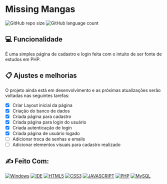 # Missing Mangas

![GitHub repo size](https://img.shields.io/github/repo-size/ph-veloso/siteDeCadastroELogin?style=for-the-badge)
![GitHub language count](https://img.shields.io/github/languages/count/ph-veloso/siteDeCadastroELogin?style=for-the-badge)

## 💻 Funcionalidade

É uma simples página de cadastro e login feita com o intuito de ser fonte de estudos em PHP.


## 📋 Ajustes e melhorias

O projeto ainda está em desenvolvimento e as próximas atualizações serão voltadas nas seguintes tarefas:

- [x] Criar Layout inicial da página
- [x] Criação do banco de dados
- [x] Criada página para cadastro
- [x] Criada página para login do usuário
- [x] Criada autenticação de login 
- [x] Criada página de usuário logado
- [ ] Adicionar troca de senhas e emails
- [ ] Adicionar elementos visuais para cadastro realizado

## ✍ Feito Com:
[![Windows](https://img.shields.io/badge/Windows-0078D6?style=for-the-badge&logo=windows&logoColor=white)](https://www.microsoft.com/pt-br/windows/get-windows-10)
[![IDE](https://img.shields.io/badge/Visual_studio_code-0078D4?style=for-the-badge&logo=visual%20studio%20code&logoColor=white)](https://code.visualstudio.com/)
[![HTML5](https://img.shields.io/badge/HTML5-E34F26?style=for-the-badge&logo=html5&logoColor=white)](https://developer.mozilla.org/pt-BR/docs/Web/HTML)
[![CSS3](https://img.shields.io/badge/CSS3-1572B6?style=for-the-badge&logo=css3&logoColor=white)](https://developer.mozilla.org/pt-BR/docs/Web/CSS)
[![JAVASCRIPT](https://img.shields.io/badge/JavaScript-F7DF1E?style=for-the-badge&logo=javascript&logoColor=black)](https://developer.mozilla.org/pt-BR/docs/Web/JavaScript)
[![PHP](https://img.shields.io/badge/PHP-777BB4?style=for-the-badge&logo=php&logoColor=white)](https://www.php.net)
[![MySQL](https://img.shields.io/badge/MySQL-00000F?style=for-the-badge&logo=mysql&logoColor=white)](https://www.mysql.com)
